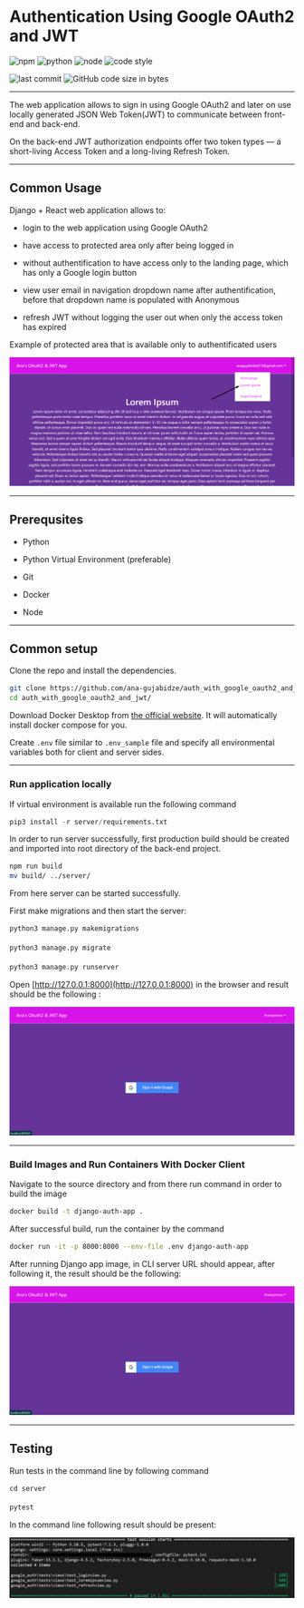 # Authentication Using Google OAuth2 and JWT

![npm](https://img.shields.io/npm/v/npm?color=brightgreen)
![python](https://img.shields.io/badge/python-3.9.6-brightgreen.svg)
![node](https://img.shields.io/node/v/npm)
![code style](https://img.shields.io/badge/code%20style-black-000000.svg)

![last commit](https://img.shields.io/github/last-commit/ana-gujabidze/Google-Oauth2)
![GitHub code size in bytes](https://img.shields.io/github/languages/code-size/ana-gujabidze/Google-Oauth2)

---
The web application allows to sign in using Google OAuth2 and later on use locally generated JSON Web Token(JWT) to communicate between front-end and back-end.

On the back-end JWT authorization endpoints offer two token types — a short-living Access Token and a long-living Refresh Token.

---

## Common Usage

Django + React web application allows to:

- login to the web application using Google OAuth2

- have access to protected area only after being logged in

- without authentification to have access only to the landing page, which has only a Google login button

- view user email in navigation dropdown name after authentification, before that dropdown name is populated with Anonymous

- refresh JWT without logging the user out when only the access token has expired

Example of protected area that is available only to authentificated users

![protected_page](__screenshots/protected_area.png?raw=true "Title")

---

## Prerequsites

- Python

- Python Virtual Environment (preferable)

- Git

- Docker

- Node

---

## Common setup

Clone the repo and install the dependencies.

```bash
git clone https://github.com/ana-gujabidze/auth_with_google_oauth2_and_jwt.git
cd auth_with_google_oauth2_and_jwt/
```

Download Docker Desktop from [the official website](https://docs.docker.com/desktop/). It will automatically install docker compose for you.

Create `.env` file similar to `.env_sample` file and specify all environmental variables both for client and server sides.

---

### Run application locally

If virtual environment is available run the following command

```python
pip3 install -r server/requirements.txt
```

In order to run server successfully, first production build should be created and imported into root directory of the back-end project.

```bash
npm run build
mv build/ ../server/
```

From here server can be started successfully.

First make migrations and then start the server:

```python
python3 manage.py makemigrations

python3 manage.py migrate

python3 manage.py runserver
```

Open [http://127.0.0.1:8000](http://127.0.0.1:8000) in the browser and result should be the following :

![login_page](__screenshots/login_page.png?raw=true "Title")

---

### Build Images and Run Containers With Docker Client

Navigate to the source directory and from there run command in order to build the image

```bash
docker build -t django-auth-app .
```

After successful build, run the container by the command

```bash
docker run -it -p 8000:8000 --env-file .env django-auth-app
```

After running Django app image, in CLI server URL should appear, after following it, the result should be the following:

![login_page](__screenshots/login_page.png?raw=true "Title")

---

## Testing

Run tests in the command line by following command

```python
cd server

pytest
```

In the command line following result should be present:

![executed_test_cases](__screenshots/test_result.png?raw=true "Title")
